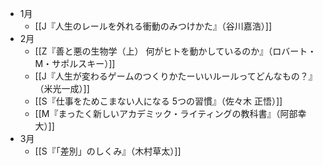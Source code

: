 - 1月
	- [[J『人生のレールを外れる衝動のみつけかた』（谷川嘉浩）]]
- 2月
	- [[Z『善と悪の生物学（上） 何がヒトを動かしているのか』（ロバート・M・サポルスキー）]]
	- [[J『人生が変わるゲームのつくりかたーいいルールってどんなもの？』（米光一成）]]
	- [[S『仕事をためこまない人になる 5つの習慣』（佐々木 正悟）]]
	- [[M『まったく新しいアカデミック・ライティングの教科書』（阿部幸大）]]
- 3月
	- [[S『「差別」のしくみ』（木村草太）]]